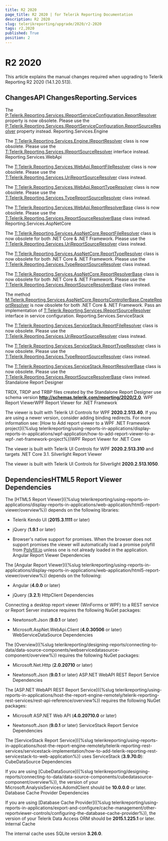 ```yaml
---
title: R2 2020
page_title: R2 2020 | for Telerik Reporting Documentation
description: R2 2020
slug: telerikreporting/upgrade/2020/r2-2020
tags: r2,2020
published: True
position: 2
---
```


# R2 2020



This article explains the manual changes required when upgrading to Telerik Reporting R2 2020 (14.1.20.513).

## ChangesAPI ChangesReporting.Services

The [P:Telerik.Reporting.Services.IReportServiceConfiguration.ReportResolver]() property is now obsolete. Please use the [P:Telerik.Reporting.Services.IReportServiceConfiguration.ReportSourceResolver]() property instead.
                  Reporting.Services.Engine

The [T:Telerik.Reporting.Services.Engine.IReportResolver]() class is now obsolete. Please use the [T:Telerik.Reporting.Services.IReportSourceResolver]() interface instead.
                  Reporting.Services.WebApi

The [T:Telerik.Reporting.Services.WebApi.ReportFileResolver]() class is now obsolete. Please use the [T:Telerik.Reporting.Services.UriReportSourceResolver]() class instead.
                  

The [T:Telerik.Reporting.Services.WebApi.ReportTypeResolver]() class is now obsolete. Please use the [T:Telerik.Reporting.Services.TypeReportSourceResolver]() class instead.
                  

The [T:Telerik.Reporting.Services.WebApi.ReportResolverBase]() class is now obsolete. Please use the [T:Telerik.Reporting.Services.ReportSourceResolverBase]() class instead.
                  Reporting.Services.AspNetCore

The [T:Telerik.Reporting.Services.AspNetCore.ReportFileResolver]() class is now obsolete for both .NET Core & .NET Framework. Please use the [T:Telerik.Reporting.Services.UriReportSourceResolver]() class instead.
                  

The [T:Telerik.Reporting.Services.AspNetCore.ReportTypeResolver]() class is now obsolete for both .NET Core & .NET Framework. Please use the [T:Telerik.Reporting.Services.TypeReportSourceResolver]() class instead.
                  

The [T:Telerik.Reporting.Services.AspNetCore.ReportResolverBase]() class is now obsolete for both .NET Core & .NET Framework. Please use the [T:Telerik.Reporting.Services.ReportSourceResolverBase]() class instead.
                  

The method [M:Telerik.Reporting.Services.AspNetCore.ReportsControllerBase.CreateReportResolver]() is now obsolete for both .NET Core & .NET Framework. Pass an implementation of [T:Telerik.Reporting.Services.IReportSourceResolver]() interface in service configuration.
                  Reporting.Services.ServiceStack

The [T:Telerik.Reporting.Services.ServiceStack.ReportFileResolver]() class is now obsolete. Please use the [T:Telerik.Reporting.Services.UriReportSourceResolver]() class instead.
                  

The [T:Telerik.Reporting.Services.ServiceStack.ReportTypeResolver]() class is now obsolete. Please use the [T:Telerik.Reporting.Services.TypeReportSourceResolver]() class instead.
                  

The [T:Telerik.Reporting.Services.ServiceStack.ReportResolverBase]() class is now obsolete. Please use the [T:Telerik.Reporting.Services.ReportSourceResolverBase]() class instead.
                  Standalone Report Designer

TRDX, TRDP and TRBP files created by the Standalone Report Designer use schema version
                __http://schemas.telerik.com/reporting/2020/2.0__.
              WPF Report ViewerWPF Report Viewer for .NET Framework

The viewer is built with Telerik UI Controls for WPF __2020.2.513.40__.
                    If you are using a newer version, consider adding binding redirects. For more information see:
                    [How to Add report viewer to a WPF .NET Framework project]({%slug telerikreporting/using-reports-in-applications/display-reports-in-applications/wpf-application/how-to-add-report-viewer-to-a-wpf-.net-framework-project%})WPF Report Viewer for .NET Core

The viewer is built with Telerik UI Controls for WPF __2020.2.513.310__ and targets .NET Core 3.1.
                  Silverlight Report Viewer

The viewer is built with Telerik UI Controls for Silverlight __2020.2.513.1050__.
              

## DependenciesHTML5 Report Viewer Dependencies

The [HTML5 Report Viewer]({%slug telerikreporting/using-reports-in-applications/display-reports-in-applications/web-application/html5-report-viewer/overview%}) depends on the following libraries:
              

* Telerik Kendo UI (__2015.3.1111__ or later)
                  

* jQuery (__1.9.1__ or later)
                  

* Browser's native support for promises. When the browser does not support promises
                    the viewer will automatically load a promise polyfill from [Polyfill.io](https://polyfill.io) unless one is not already loaded in the application.
                  Angular Report Viewer Dependencies

The [Angular Report Viewer]({%slug telerikreporting/using-reports-in-applications/display-reports-in-applications/web-application/html5-report-viewer/overview%}) depends on the following:
              

* Angular (__4.0.0__ or later)
                  

* jQuery (__3.2.1__)
                  HttpClient Dependencies

Connecting a desktop report viewer (WinForms or WPF) to a REST service or Report Server instance requires the following NuGet packages:
              

* Newtonsoft.Json (__9.0.1__ or later)
                  

* Microsoft.AspNet.WebApi.Client (__4.0.30506__ or later)
                  WebServiceDataSource Dependencies

The [Overview]({%slug telerikreporting/designing-reports/connecting-to-data/data-source-components/webservicedatasource-component/overview%}) requires the following NuGet packages:
              

* Microsoft.Net.Http (__2.0.20710__ or later)
                  

* Newtonsoft.Json (__9.0.1__ or later)
                  ASP.NET WebAPI REST Report Service Dependencies

The [ASP.NET WebAPI REST Report Service]({%slug telerikreporting/using-reports-in-applications/host-the-report-engine-remotely/telerik-reporting-rest-services/rest-api-reference/overview%}) requires the following NuGet packages:
              

* Microsoft ASP.NET Web API (__4.0.20710.0__ or later)
                  

* Newtonsoft.Json (__9.0.1__ or later)
                  ServiceStack Report Service Dependencies

The [ServiceStack Report Service]({%slug telerikreporting/using-reports-in-applications/host-the-report-engine-remotely/telerik-reporting-rest-services/servicestack-implementation/how-to-add-telerik-reporting-rest-servicestack-to-web-application%}) uses
                ServiceStack (__3.9.70.0__):
              CubeDataSource Dependencies

If you are using [CubeDataSource]({%slug telerikreporting/designing-reports/connecting-to-data/data-source-components/cubedatasource-component/overview%}), the version of your
                Microsoft.AnalysisServices.AdomdClient should be __10.0.0.0__ or later.
              Database Cache Provider Dependencies

If you are using [Database Cache Provider]({%slug telerikreporting/using-reports-in-applications/export-and-configure/cache-management/other-reportviewer-controls/configuring-the-database-cache-provider%}), the version of your
                Telerik Data Access ORM should be __2015.1.225.1__ or later.
              Internal Cache

The internal cache uses SQLite version __3.26.0__.
              
